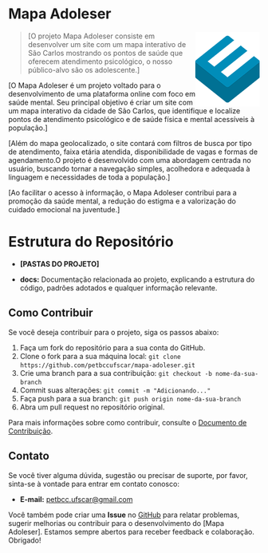 # Mapa Adoleser
<img src="https://raw.githubusercontent.com/petbccufscar/.github/main/profile/icon.png" align="right" />

> [O projeto Mapa Adoleser consiste em desenvolver um site com um mapa interativo de São Carlos mostrando os pontos de saúde que oferecem atendimento psicológico, o nosso público-alvo são os adolescente.]

[O Mapa Adoleser é um projeto voltado para o desenvolvimento de uma plataforma online com foco em saúde mental. Seu principal objetivo é criar um site com um mapa interativo da cidade de São Carlos, que identifique e localize pontos de atendimento psicológico e de saúde física e mental acessíveis à população.]

[Além do mapa geolocalizado, o site contará com filtros de busca por tipo de atendimento, faixa etária atendida, disponibilidade de vagas e formas de agendamento.O projeto é desenvolvido com uma abordagem centrada no usuário, buscando tornar a navegação simples, acolhedora e adequada à linguagem e necessidades de toda a população.]

[Ao facilitar o acesso à informação, o Mapa Adoleser contribui para a promoção da saúde mental, a redução do estigma e a valorização do cuidado emocional na juventude.]

# Estrutura do Repositório

- **[PASTAS DO PROJETO]**
  
- **docs:** Documentação relacionada ao projeto, explicando a estrutura do código, padrões adotados e qualquer informação relevante.


## Como Contribuir

Se você deseja contribuir para o projeto, siga os passos abaixo:

1. Faça um fork do repositório para a sua conta do GitHub.
2. Clone o fork para a sua máquina local: `git clone https://github.com/petbccufscar/mapa-adoleser.git`
3. Crie uma branch para a sua contribuição: `git checkout -b nome-da-sua-branch`
4. Commit suas alterações: `git commit -m "Adicionando..."`
5. Faça push para a sua branch: `git push origin nome-da-sua-branch`
6. Abra um pull request no repositório original.

Para mais informações sobre como contribuir, consulte o [Documento de Contribuição](docs/CONTRIBUTING.md).

## Contato

Se você tiver alguma dúvida, sugestão ou precisar de suporte, por favor, sinta-se à vontade para entrar em contato conosco:

- **E-mail:** petbcc.ufscar@gmail.com

Você também pode criar uma **Issue** no [GitHub](https://github.com/petbccufscar/mapa-adoleser/issues) para relatar problemas, sugerir melhorias ou contribuir para o desenvolvimento do [Mapa Adoleser]. Estamos sempre abertos para receber feedback e colaboração. Obrigado!

